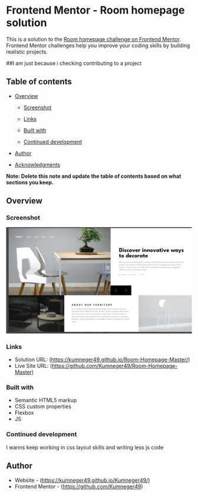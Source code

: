# Frontend Mentor - Room homepage solution

This is a solution to the [Room homepage challenge on Frontend Mentor](https://www.frontendmentor.io/challenges/room-homepage-BtdBY_ENq). Frontend Mentor challenges help you improve your coding skills by building realistic projects. 

##I am just because i checking contributing to a project 

## Table of contents

- [Overview](#overview)
 
  - [Screenshot](#screenshot)
  - [Links](#links)
 
  - [Built with](#built-with)
 
  - [Continued development](#continued-development)
 
- [Author](#Kumneger)
- [Acknowledgments](#acknowledgments)

**Note: Delete this note and update the table of contents based on what sections you keep.**

## Overview

 

### Screenshot

![](./image.png)

 

### Links

- Solution URL:  (https://kumneger49.github.io/Room-Homepage-Master/)
- Live Site URL:  (https://github.com/Kumneger49/Room-Homepage-Master)

 

### Built with

- Semantic HTML5 markup
- CSS custom properties
- Flexbox
- JS
 
### Continued development

 I wanns keep working in css layout skills and writing less js code 

 
 

## Author

- Website -  (https://kumneger49.github.io/Kumneger49/)
- Frontend Mentor -  (https://github.com/Kumneger49)
 

 


